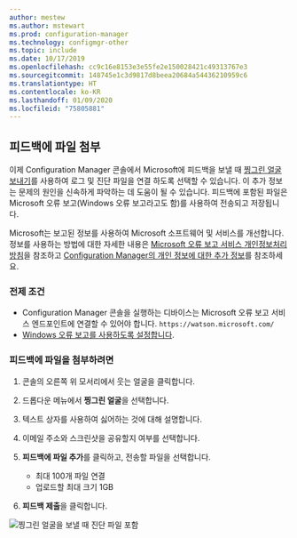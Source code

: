 ```yaml
---
author: mestew
ms.author: mstewart
ms.prod: configuration-manager
ms.technology: configmgr-other
ms.topic: include
ms.date: 10/17/2019
ms.openlocfilehash: cc9c16e8153e3e55fe2e150028421c49313767e3
ms.sourcegitcommit: 148745e1c3d9817d8beea20684a54436210959c6
ms.translationtype: HT
ms.contentlocale: ko-KR
ms.lasthandoff: 01/09/2020
ms.locfileid: "75805881"
---
```

## <a name="attach-files-to-feedback"></a>피드백에 파일 첨부
<!--3555011-->
이제 Configuration Manager 콘솔에서 Microsoft에 피드백을 보낼 때 [찡그린 얼굴 보내기](/sccm/core/understand/find-help#BKMK_1806Feedback)를 사용하여 로그 및 진단 파일을 연결 하도록 선택할 수 있습니다. 이 추가 정보는 문제의 원인을 신속하게 파악하는 데 도움이 될 수 있습니다. 피드백에 포함된 파일은 Microsoft 오류 보고(Windows 오류 보고라고도 함)를 사용하여 전송되고 저장됩니다.

Microsoft는 보고된 정보를 사용하여 Microsoft 소프트웨어 및 서비스를 개선합니다. 정보를 사용하는 방법에 대한 자세한 내용은 [Microsoft 오류 보고 서비스 개인정보처리방침](https://privacy.microsoft.com/microsoft-error-reporting-privacy-statement)을 참조하고 [Configuration Manager의 개인 정보에 대한 추가 정보](/sccm/core/plan-design/security/additional-privacy)를 참조하세요.

### <a name="prerequisites"></a>전제 조건
- Configuration Manager 콘솔을 실행하는 디바이스는 Microsoft 오류 보고 서비스 엔드포인트에 연결할 수 있어야 합니다. `https://watson.microsoft.com/`
- [Windows 오류 보고를 사용하도록 설정합니다](https://docs.microsoft.com/powershell/module/windowserrorreporting).

### <a name="to-attach-files-to-feedback"></a>피드백에 파일을 첨부하려면

1. 콘솔의 오른쪽 위 모서리에서 웃는 얼굴을 클릭합니다.
1. 드롭다운 메뉴에서 **찡그린 얼굴**을 선택합니다.
1. 텍스트 상자를 사용하여 싫어하는 것에 대해 설명합니다.
1. 이메일 주소와 스크린샷을 공유할지 여부를 선택합니다.
1. **피드백에 파일 추가**를 클릭하고, 전송할 파일을 선택합니다.
   - 최대 100개 파일 연결
   - 업로드할 최대 크기 1GB

1. **피드백 제출**을 클릭합니다.

![찡그린 얼굴을 보낼 때 진단 파일 포함](/sccm/core/get-started/2019/media/3556011-feedback-add-files.png)